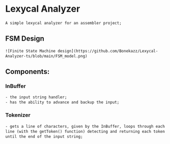 # Lexycal Analyzer
    A simple lexycal analyzer for an assembler project;

## FSM Design
    ![Finite State Machine design](https://github.com/Bonekazz/Lexycal-Analyzer-ts/blob/main/FSM_model.png)

## Components:
### InBuffer
    - the input string handler;
    - has the ability to advance and backup the input;
    
### Tokenizer
    - gets a line of characters, given by the InBuffer, loops through each line (with the getToken() function) detecting and returning each token until the end of the input string;
